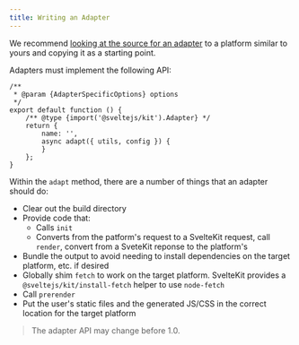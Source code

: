 ```yaml
---
title: Writing an Adapter
---
```


We recommend [looking at the source for an adapter](https://github.com/sveltejs/kit/tree/master/packages) to a platform similar to yours and copying it as a starting point.

Adapters must implement the following API:
```
/**
 * @param {AdapterSpecificOptions} options
 */
export default function () {
	/** @type {import('@sveltejs/kit').Adapter} */
	return {
		name: '',
		async adapt({ utils, config }) {
		}
	};
}
```

Within the `adapt` method, there are a number of things that an adapter should do:
- Clear out the build directory
- Provide code that:
  - Calls `init`
  - Converts from the patform's request to a SvelteKit request, call `render`, convert from a SveteKit reponse to the platform's
- Bundle the output to avoid needing to install dependencies on the target platform, etc. if desired
- Globally shim `fetch` to work on the target platform. SvelteKit provides a `@sveltejs/kit/install-fetch` helper to use `node-fetch`
- Call `prerender`
- Put the user's static files and the generated JS/CSS in the correct location for the target platform

> The adapter API may change before 1.0.
